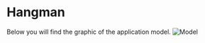 # Hangman

Below you will find the graphic of the application model.
![Model](https://github.com/SuperBrzezinski/hangman/hangman_model.png?raw=true "Hangman Model")
